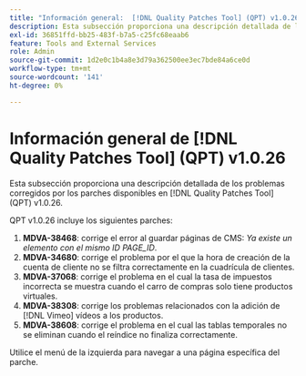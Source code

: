 ```yaml
---
title: "Información general:  [!DNL Quality Patches Tool] (QPT) v1.0.26"
description: Esta subsección proporciona una descripción detallada de los problemas corregidos por los parches disponibles en  [!DNL Quality Patches Tool] (QPT) v1.0.26.
exl-id: 36851ffd-bb25-483f-b7a5-c25fc68eaab6
feature: Tools and External Services
role: Admin
source-git-commit: 1d2e0c1b4a8e3d79a362500ee3ec7bde84a6ce0d
workflow-type: tm+mt
source-wordcount: '141'
ht-degree: 0%

---
```


# Información general de [!DNL Quality Patches Tool] (QPT) v1.0.26

Esta subsección proporciona una descripción detallada de los problemas corregidos por los parches disponibles en [!DNL Quality Patches Tool] (QPT) v1.0.26.

QPT v1.0.26 incluye los siguientes parches:

1. **MDVA-38468**: corrige el error al guardar páginas de CMS: *Ya existe un elemento con el mismo ID PAGE_ID*.
1. **MDVA-34680**: corrige el problema por el que la hora de creación de la cuenta de cliente no se filtra correctamente en la cuadrícula de clientes.
1. **MDVA-37068**: corrige el problema en el cual la tasa de impuestos incorrecta se muestra cuando el carro de compras solo tiene productos virtuales.
1. **MDVA-38308**: corrige los problemas relacionados con la adición de [!DNL Vimeo] vídeos a los productos.
1. **MDVA-38608**: corrige el problema en el cual las tablas temporales no se eliminan cuando el reíndice no finaliza correctamente.

Utilice el menú de la izquierda para navegar a una página específica del parche.

